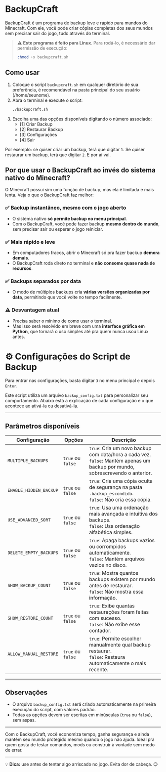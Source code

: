 # BackupCraft

BackupCraft é um programa de backup leve e rápido para mundos do Minecraft. Com ele, você pode criar cópias completas dos seus mundos sem precisar sair do jogo, tudo através do terminal.

> ⚠️ **Este programa é feito para Linux**. Para rodá-lo, é necessário dar permissão de execução:
> ```bash
> chmod +x backupcraft.sh
> ```

## Como usar
1. Coloque o script `backupcraft.sh` em qualquer diretório de sua preferência, é recomendável na pasta principal do seu usuário (/home/seunome).
2. Abra o terminal e execute o script:
   ```bash
   ./backupcraft.sh
   ```
3. Escolha uma das opções disponíveis digitando o número associado:
   - [1] Criar Backup
   - [2] Restaurar Backup
   - [3] Configurações
   - [4] Sair

Por exemplo: se quiser criar um backup, terá que digitar `1`. Se quiser restaurar um backup, terá que digitar `2`. E por aí vai.

## Por que usar o BackupCraft ao invés do sistema nativo do Minecraft?

O Minecraft possui sim uma função de backup, mas ela é limitada e mais lenta. Veja o que o BackupCraft faz melhor:

### ✅ Backup instantâneo, mesmo com o jogo aberto
- O sistema nativo **só permite backup no menu principal**.
- Com o BackupCraft, você pode fazer backup **mesmo dentro do mundo**, sem precisar sair ou esperar o jogo reiniciar.

### ✅ Mais rápido e leve
- Em computadores fracos, abrir o Minecraft só pra fazer backup **demora demais**.
- O BackupCraft roda direto no terminal e **não consome quase nada de recursos**.

### ✅ Backups separados por data
- O modo de múltiplos backups cria **várias versões organizadas por data**, permitindo que você volte no tempo facilmente.

### ⚠️ Desvantagem atual
- Precisa saber o mínimo de como usar o terminal.
- Mas isso será resolvido em breve com uma **interface gráfica em Python**, que tornará o uso simples até pra quem nunca usou Linux antes.

# ⚙️ Configurações do Script de Backup

Para entrar nas configurações, basta digitar `3` no menu principal e depois `Enter`.

Este script utiliza um arquivo `backup_config.txt` para personalizar seu comportamento. Abaixo está a explicação de cada configuração e o que acontece ao ativá-la ou desativá-la.

---

## Parâmetros disponíveis

| Configuração              | Opções            | Descrição                                                                 |
|--------------------------|-------------------|---------------------------------------------------------------------------|
| `MULTIPLE_BACKUPS`       | `true` ou `false` | `true`: Cria um novo backup com data/hora a cada vez.<br>`false`: Mantém apenas um backup por mundo, sobrescrevendo o anterior. |
| `ENABLE_HIDDEN_BACKUP`   | `true` ou `false` | `true`: Cria uma cópia oculta de segurança na pasta `.backup_escondido`.<br>`false`: Não cria essa cópia. |
| `USE_ADVANCED_SORT`      | `true` ou `false` | `true`: Usa uma ordenação mais avançada e intuitiva dos backups.<br>`false`: Usa ordenação alfabética simples. |
| `DELETE_EMPTY_BACKUPS`   | `true` ou `false` | `true`: Apaga backups vazios ou corrompidos automaticamente.<br>`false`: Mantém arquivos vazios no disco. |
| `SHOW_BACKUP_COUNT`      | `true` ou `false` | `true`: Mostra quantos backups existem por mundo antes de restaurar.<br>`false`: Não mostra essa informação. |
| `SHOW_RESTORE_COUNT`     | `true` ou `false` | `true`: Exibe quantas restaurações foram feitas com sucesso.<br>`false`: Não exibe esse contador. |
| `ALLOW_MANUAL_RESTORE`   | `true` ou `false` | `true`: Permite escolher manualmente qual backup restaurar.<br>`false`: Restaura automaticamente o mais recente. |

---

## Observações

- O arquivo `backup_config.txt` será criado automaticamente na primeira execução do script, com valores padrão.
- Todas as opções devem ser escritas em minúsculas (`true` ou `false`), sem aspas.



---

Com o BackupCraft, você economiza tempo, ganha segurança e ainda mantém seu mundo protegido mesmo quando o jogo não ajuda. Ideal pra quem gosta de testar comandos, mods ou construir à vontade sem medo de errar.

---

💡 **Dica:** use antes de tentar algo arriscado no jogo. Evita dor de cabeça. 😉
